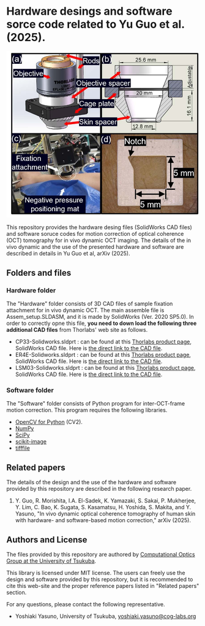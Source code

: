 Hardware desings and software sorce code related to Yu Guo et al. (2025).
=========================================================================

![topPicture](docs/misc/Hardware_assemble.jpg)

This repository provides the hardware desing files (SolidWorks CAD files) and software soruce codes for motion correction of optical coherence (OCT) tomography for in vivo dynamic OCT imaging.
The details of the in vivo dynamic and the use of the presented hardware and software are described in details in Yu Guo et al, arXiv (2025).

Folders and files 
-------------------
### Hardware folder
The "Hardware" folder consists of 3D CAD files of sample fixation attachment for in vivo dynamic OCT. 
The main assemble file is Assem_setup.SLDASM, and it is made by SolidWorks (Ver. 2020 SP5.0).
In order to correctly opne this file, **you need to down load the following three additional CAD files** from Thorlabs' web site as follows.

- CP33-Solidworks.sldprt : can be found at this [Thorlabs product page](https://www.thorlabs.com/thorproduct.cfm?partnumber=CP33/M), SolidWorks CAD file. Here is [the direct link to the CAD file](https://www.thorlabs.com/_sd.cfm?fileName=TTN189114-E0W.sldprt&partNumber=CP33/M).
- ER4E-Solidworks.sldprt : can be found at this [Thorlabs product page](https://www.thorlabs.com/thorproduct.cfm?partnumber=ER4E), SolidWorks CAD file. Here is [the direct link to the CAD file](https://www.thorlabs.com/_sd.cfm?fileName=23114-E0W.sldprt&partNumber=ER4E).
- LSM03-Solidworks.sldprt : can be found at this [Thorlabs product page](https://www.thorlabs.co.jp/thorproduct.cfm?partnumber=LSM03), SolidWorks CAD file. Here is [the direct link to the CAD file](https://www.thorlabs.co.jp/_sd.cfm?fileName=16597-E0W.sldprt&partNumber=LSM03).

### Software folder
The "Software" folder consists of Python program for inter-OCT-frame motion correction.
This program requires the following libraries.
- [OpenCV for Python](https://pypi.org/project/opencv-python/) (CV2).
- [NumPy](https://numpy.org/)
- [SciPy](https://scipy.org/)
- [scikit-image](https://scikit-image.org/)
- [tifffile](https://pypi.org/project/tifffile/)

Related papers
-----------------------
The details of the design and the use of the hardware and software provided by this repository are described in the following research paper.
1. Y. Guo, R. Morishita, I.A. El-Sadek, K. Yamazaki, S. Sakai, P. Mukherjee, Y. Lim, C. Bao, K. Sugata, S. Kasamatsu, H. Yoshida, S. Makita, and Y. Yasuno, "In vivo dynamic optical coherence tomography of human skin with hardware- and software-based motion correction," arXiv (2025).

Authors and License
-----------------------
The files provided by this repository are authored by [Computational Optics Group at the University of Tsukuba](https://cog-news.blogspot.com/).

This library is licensed under MIT license.
The users can freely use the design and software provided by this repository, but it is recommended to cite this web-site and the proper reference papers listed in "Related papers" section.

For any questions, please contact the following representative.
- Yoshiaki Yasuno, University of Tsukuba, yoshiaki.yasuno@cog-labs.org
